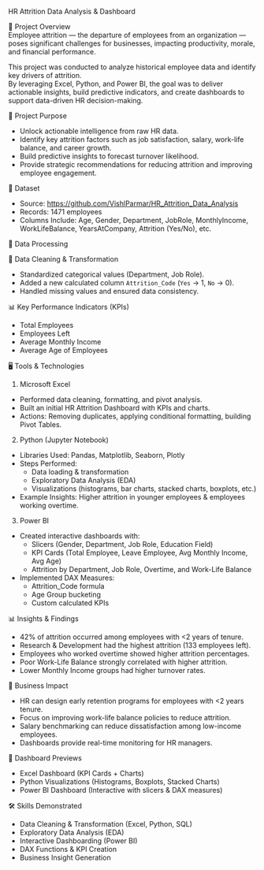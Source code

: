 HR Attrition Data Analysis & Dashboard  

📌 Project Overview  
Employee attrition — the departure of employees from an organization — poses significant challenges for businesses, impacting productivity, morale, and financial performance.  

This project was conducted to analyze historical employee data and identify key drivers of attrition.  
By leveraging Excel, Python, and Power BI, the goal was to deliver actionable insights, build predictive indicators, and create dashboards to support data-driven HR decision-making.  

🎯 Project Purpose  
- Unlock actionable intelligence from raw HR data.  
- Identify key attrition factors such as job satisfaction, salary, work-life balance, and career growth.  
- Build predictive insights to forecast turnover likelihood.  
- Provide strategic recommendations for reducing attrition and improving employee engagement.  

📂 Dataset  
- Source: https://github.com/VishlParmar/HR_Attrition_Data_Analysis
- Records: 1471 employees  
- Columns Include: Age, Gender, Department, JobRole, MonthlyIncome, WorkLifeBalance, YearsAtCompany, Attrition (Yes/No), etc.  

🔧 Data Processing  

🧹 Data Cleaning & Transformation  
- Standardized categorical values (Department, Job Role).  
- Added a new calculated column `Attrition_Code` (`Yes` → 1, `No` → 0).  
- Handled missing values and ensured data consistency.  

📊 Key Performance Indicators (KPIs)  
- Total Employees  
- Employees Left
- Average Monthly Income  
- Average Age of Employees  

🖥 Tools & Technologies  

1. Microsoft Excel 
- Performed data cleaning, formatting, and pivot analysis.  
- Built an initial HR Attrition Dashboard with KPIs and charts.  
- Actions: Removing duplicates, applying conditional formatting, building Pivot Tables.  

2. Python (Jupyter Notebook)
- Libraries Used: Pandas, Matplotlib, Seaborn, Plotly  
- Steps Performed:  
  - Data loading & transformation  
  - Exploratory Data Analysis (EDA)  
  - Visualizations (histograms, bar charts, stacked charts, boxplots, etc.)  
- Example Insights: Higher attrition in younger employees & employees working overtime.  

3. Power BI  
- Created interactive dashboards with:  
  - Slicers (Gender, Department, Job Role, Education Field)  
  - KPI Cards (Total Employee, Leave Employee, Avg Monthly Income, Avg Age)  
  - Attrition by Department, Job Role, Overtime, and Work-Life Balance  
- Implemented DAX Measures:  
  - Attrition_Code formula  
  - Age Group bucketing  
  - Custom calculated KPIs  

📊 Insights & Findings  
- 42% of attrition occurred among employees with <2 years of tenure.  
- Research & Development had the highest attrition (133 employees left).  
- Employees who worked overtime showed higher attrition percentages.  
- Poor Work-Life Balance strongly correlated with higher attrition.  
- Lower Monthly Income groups had higher turnover rates.  

🚀 Business Impact  
- HR can design early retention programs for employees with <2 years tenure.  
- Focus on improving work-life balance policies to reduce attrition.  
- Salary benchmarking can reduce dissatisfaction among low-income employees.  
- Dashboards provide real-time monitoring for HR managers.  

📸 Dashboard Previews  
- Excel Dashboard (KPI Cards + Charts)  
- Python Visualizations (Histograms, Boxplots, Stacked Charts)  
- Power BI Dashboard (Interactive with slicers & DAX measures)  


🛠 Skills Demonstrated  
- Data Cleaning & Transformation (Excel, Python, SQL)  
- Exploratory Data Analysis (EDA)  
- Interactive Dashboarding (Power BI)  
- DAX Functions & KPI Creation  
- Business Insight Generation  

